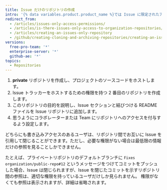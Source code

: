 ```yaml
---
title: Issue だけのリポジトリの作成
intro: '{% data variables.product.product_name %}では Issue に限定されたアクセス権限は存在しませんが、Issue 専用のリポジトリを作成すれば、実質的にそのようなアクセス権限を設定できます。'
redirect_from:
  - /articles/issues-only-access-permissions/
  - /articles/is-there-issues-only-access-to-organization-repositories/
  - /articles/creating-an-issues-only-repository
  - /github/creating-cloning-and-archiving-repositories/creating-an-issues-only-repository
versions:
  free-pro-team: '*'
  enterprise-server: '*'
  github-ae: '*'
topics:
  - Repositories
---
```


1. **private** リポジトリを作成し、プロジェクトのソースコードをホストします。
2. Issue トラッカーをホストするための権限を持つ 2 番目のリポジトリを作成します。
3. このリポジトリの目的を説明し、Issue セクションと結びつける README ファイルを Issue リポジトリに追加します。
4. 思うようにコラボレーターまたは Team にリポジトリへのアクセスを付与するよう設定します。

どちらにも書き込みアクセスのあるユーザは、リポジトリ間でお互いに Issue を引用して閉じることができます。ただし、必要な権限がない場合は最低限の情報だけの参照を見ることしかできません。

たとえば、プライベートリポジトリのデフォルトブランチに `Fixes organization/public-repo#12` というメッセージをつけてコミットをプッシュした場合、Issue は閉じられますが、Issue を閉じたコミットを示すリポジトリ間の参照は、適切な権限を持っているユーザだけしか見られません。 権限がなくても参照は表示されますが、詳細は省略されます。

